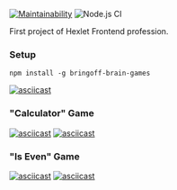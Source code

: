 [![Maintainability](https://api.codeclimate.com/v1/badges/a99a88d28ad37a79dbf6/maintainability)](https://codeclimate.com/github/codeclimate/codeclimate/maintainability) ![Node.js CI](https://github.com/Bringoff/frontend-project-lvl1/workflows/Node.js%20CI/badge.svg)

First project of Hexlet Frontend profession.

### Setup
`npm install -g bringoff-brain-games`

[![asciicast](https://asciinema.org/a/8jnq0BRCGDY6hFBiySmUd7pF0.svg)](https://asciinema.org/a/8jnq0BRCGDY6hFBiySmUd7pF0)

### "Calculator" Game
[![asciicast](https://asciinema.org/a/SrOxaHDToFVAgzKkyKprjcPbq.svg)](https://asciinema.org/a/SrOxaHDToFVAgzKkyKprjcPbq)
[![asciicast](https://asciinema.org/a/xixPbiJoTq6ZB7OMtVWVqhOaT.svg)](https://asciinema.org/a/xixPbiJoTq6ZB7OMtVWVqhOaT)

### "Is Even" Game
[![asciicast](https://asciinema.org/a/vsXwFPg8ZbfKJPjwChAw2RjJA.svg)](https://asciinema.org/a/vsXwFPg8ZbfKJPjwChAw2RjJA)
[![asciicast](https://asciinema.org/a/yNQ8uHslh8cgKBrYdyQLBJVb1.svg)](https://asciinema.org/a/yNQ8uHslh8cgKBrYdyQLBJVb1)